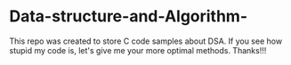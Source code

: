 # Data-structure-and-Algorithm-
This repo was created to store C code samples about DSA. If you see how stupid my code is, let's give me your more optimal methods. Thanks!!!   
